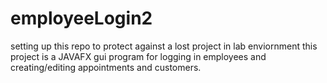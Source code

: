 # employeeLogin2
setting up this repo to protect against a lost project in lab enviornment
this project is a JAVAFX gui program for logging in employees and creating/editing appointments and customers. 

